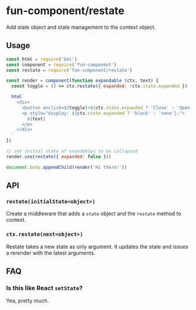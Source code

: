 # fun-component/restate

Add state object and state management to the context object.

## Usage

```javascript
const html = require('bel')
const component = require('fun-component')
const restate = require('fun-component/restate')

const render = component(function expandable (ctx, text) {
  const toggle = () => ctx.restate({ expanded: !ctx.state.expanded })

  html`
    <div>
      <button onclick=${toggle}>${ctx.state.expanded ? 'Close' : 'Open'}</button>
      <p style="display: ${ctx.state.expanded ? 'block' : 'none'};">
        ${text}
      </p>
    </div>
  `
})

// set initial state of exandables to be collapsed
render.use(restate({ expanded: false }))

document.body.appendChild(render('Hi there!'))
```

## API

### `restate(initialState<object>)`

Create a middleware that adds a `state` object and the `restate` method to context.

### `ctx.restate(next<object>)`

Restate takes a new state as only argument. It updates the state and issues a rerender with the latest arguments.

## FAQ

### Is this like React `setState`?

Yea, pretty much.
